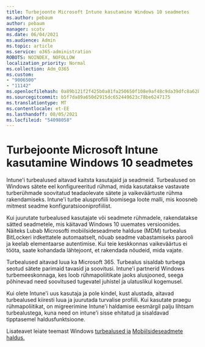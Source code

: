 ```yaml
---
title: Turbejoonte Microsoft Intune kasutamine Windows 10 seadmetes
ms.author: pebaum
author: pebaum
manager: scotv
ms.date: 06/04/2021
ms.audience: Admin
ms.topic: article
ms.service: o365-administration
ROBOTS: NOINDEX, NOFOLLOW
localization_priority: Normal
ms.collection: Adm_O365
ms.custom:
- "9006500"
- "11142"
ms.openlocfilehash: 0a89b121f2f425b0a81fa250650f108e9af48c9da39dfc8a62b07541d3a6c3dd
ms.sourcegitcommit: b5f7da89a650d2915dc652449623c78be6247175
ms.translationtype: MT
ms.contentlocale: et-EE
ms.lasthandoff: 08/05/2021
ms.locfileid: "54098058"
---
```

# <a name="use-microsoft-intune-security-baselines-to-configure-windows-10-devices"></a>Turbejoonte Microsoft Intune kasutamine Windows 10 seadmetes

Intune'i turbealused aitavad kaitsta kasutajaid ja seadmeid. Turbealused on Windows sätete eel konfigureeritud rühmad, mida kasutatakse vastavate turberühmade soovitatud teadaolevate sätete ja vaikeväärtuste rühma rakendamiseks. Intune'i turbe alusprofiili loomisega loote malli, mis koosneb mitmest seadme konfiguratsiooniprofiilist.

Kui juurutate turbealused kasutajate või seadmete rühmadele, rakendatakse sätted seadmetele, mis käitavad Windows 10 uuemates versioonides. Näiteks Lubab Microsofti mobiilsideseadmete halduse (MDM) turbealus BitLockeri irdkettatele automaatselt, nõuab seadme vabastamiseks parooli ja keelab elementaarse autentimise. Kui teie keskkonnas vaikeväärtus ei tööta, saate kohandada lähtejoont, et rakendada nõudeid, mida vajate.

Turbealused aitavad luua ka Microsoft 365. Turbealus sisaldab turbega seotud sätete parimaid tavasid ja soovitusi. Intune'i partnerid Windows turbemeeskonnaga, kes loob rühmapoliitikate jaoks alusjooned, seega põhinevad need soovitused tugevatel juhistel ja ulatuslikul kogemusel.

Kui olete Intune'i uus kasutaja ja pole kindel, kust alustada, aitavad turbealused kiiresti luua ja juurutada turvalise profiili. Kui kasutate praegu rühmapoliitikat, on migreerimine Intune'i haldamise eesmärgil palju lihtsam turbealustega, kuna need on intune'i sisse ehitatud ja sisaldavad tipptasemel haldusfunktsioone.

Lisateavet leiate teemast Windows [turbealused ja](/windows/security/threat-protection/windows-security-baselines) [Mobiilsideseadmete haldus.](/windows/client-management/mdm/)

